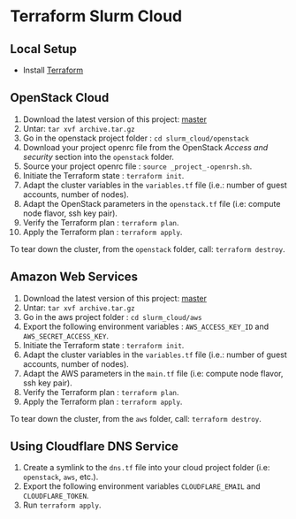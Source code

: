 # Terraform Slurm Cloud

## Local Setup

- Install [Terraform](https://www.terraform.io/downloads.html)

## OpenStack Cloud

1. Download the latest version of this project: [master](https://git.computecanada.ca/fafor10/slurm_cloud/repository/master/archive.tar.gz)
2. Untar: `tar xvf archive.tar.gz`
3. Go in the openstack project folder : `cd slurm_cloud/openstack`
4. Download your project openrc file from the OpenStack _Access and security_ section into the `openstack` folder.
5. Source your project openrc file : `source _project_-openrsh.sh`.
6. Initiate the Terraform state : `terraform init`.
7. Adapt the cluster variables in the `variables.tf` file (i.e.: number of guest accounts, number of nodes).
8. Adapt the OpenStack parameters in the `openstack.tf` file (i.e: compute node flavor, ssh key pair).
9. Verify the Terraform plan : `terraform plan`.
10. Apply the Terraform plan : `terraform apply`.

To tear down the cluster, from the `openstack` folder, call: `terraform destroy`.

## Amazon Web Services

1. Download the latest version of this project: [master](https://git.computecanada.ca/fafor10/slurm_cloud/repository/master/archive.tar.gz)
2. Untar: `tar xvf archive.tar.gz`
3. Go in the aws project folder : `cd slurm_cloud/aws`
4. Export the following environment variables : `AWS_ACCESS_KEY_ID` and `AWS_SECRET_ACCESS_KEY`.
5. Initiate the Terraform state : `terraform init`.
6. Adapt the cluster variables in the `variables.tf` file (i.e.: number of guest accounts, number of nodes).
7. Adapt the AWS parameters in the `main.tf` file (i.e: compute node flavor, ssh key pair).
9. Verify the Terraform plan : `terraform plan`.
10. Apply the Terraform plan : `terraform apply`.

To tear down the cluster, from the `aws` folder, call: `terraform destroy`.

## Using Cloudflare DNS Service

1. Create a symlink to the `dns.tf` file into your cloud project folder (i.e: `openstack`, `aws`, etc.).
2. Export the following environment variables `CLOUDFLARE_EMAIL` and `CLOUDFLARE_TOKEN`.
3. Run `terraform apply`.
